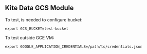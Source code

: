 Kite Data GCS Module
--------

To test, is needed to configure bucket:

    export GCS_BUCKET=test-bucket

To test outside GCE VM:

    export GOOGLE_APPLICATION_CREDENTIALS=/path/to/credentials.json

